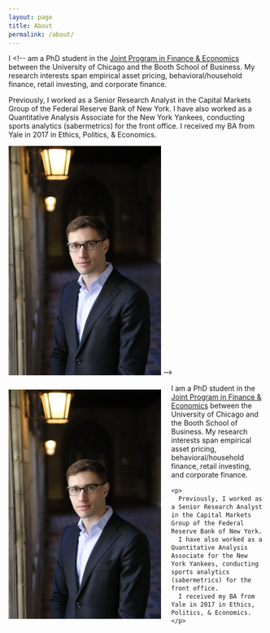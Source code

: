```yaml
---
layout: page
title: About
permalink: /about/
---
```




I <!-- am a PhD student in the <a href = "http://financialeconomics.uchicago.edu">Joint Program in Finance & Economics</a> between the University of Chicago and the Booth School of Business. My research interests span empirical asset pricing, behavioral/household finance, retail investing, and corporate finance.



Previously, I worked as a Senior Research Analyst in the Capital Markets Group of the Federal Reserve Bank of New York. I have also worked as a Quantitative Analysis Associate for the New York Yankees, conducting sports analytics (sabermetrics) for the front office. I received my BA from Yale in 2017 in Ethics, Politics, & Economics.

<img src="/pdfs/Ben-060.jpg" width="300"/>
 -->


 <div style="display: flex; align-items: center; gap: 20px;">
  <img src="/pdfs/Ben-060.jpg" alt="Profile Picture" width="300"/>

  <div>
    <p>
      I am a PhD student in the <a href="http://financialeconomics.uchicago.edu">Joint Program in Finance & Economics</a> between the University of Chicago and the Booth School of Business. 
      My research interests span empirical asset pricing, behavioral/household finance, retail investing, and corporate finance.
    </p>

    <p>
      Previously, I worked as a Senior Research Analyst in the Capital Markets Group of the Federal Reserve Bank of New York. 
      I have also worked as a Quantitative Analysis Associate for the New York Yankees, conducting sports analytics (sabermetrics) for the front office. 
      I received my BA from Yale in 2017 in Ethics, Politics, & Economics.
    </p>
  </div>
</div>